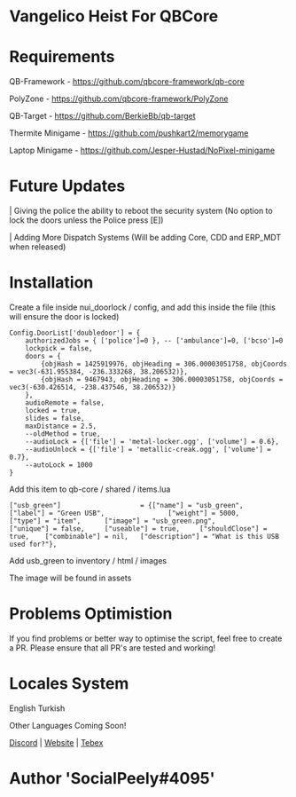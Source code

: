 # Vangelico Heist For QBCore

# Requirements
QB-Framework - https://github.com/qbcore-framework/qb-core

PolyZone - https://github.com/qbcore-framework/PolyZone

QB-Target - https://github.com/BerkieBb/qb-target

Thermite Minigame - https://github.com/pushkart2/memorygame

Laptop Minigame - https://github.com/Jesper-Hustad/NoPixel-minigame

# Future Updates

| Giving the police the ability to reboot the security system (No option to lock the doors unless the Police press [E])

| Adding More Dispatch Systems (Will be adding Core, CDD and ERP_MDT when released)

# Installation

Create a file inside nui_doorlock / config, and add this inside the file (this will ensure the door is locked)
```
Config.DoorList['doubledoor'] = {
	authorizedJobs = { ['police']=0 }, -- ['ambulance']=0, ['bcso']=0
	lockpick = false,
	doors = {
		{objHash = 1425919976, objHeading = 306.00003051758, objCoords = vec3(-631.955384, -236.333268, 38.206532)},
		{objHash = 9467943, objHeading = 306.00003051758, objCoords = vec3(-630.426514, -238.437546, 38.206532)}
    },
	audioRemote = false,
	locked = true,
	slides = false,
	maxDistance = 2.5,
    --oldMethod = true,
    --audioLock = {['file'] = 'metal-locker.ogg', ['volume'] = 0.6},
    --audioUnlock = {['file'] = 'metallic-creak.ogg', ['volume'] = 0.7},
    --autoLock = 1000
}
```

Add this item to qb-core / shared / items.lua

```
["usb_green"] 		 	     	 = {["name"] = "usb_green", 					["label"] = "Green USB", 				["weight"] = 5000, 	    ["type"] = "item", 		["image"] = "usb_green.png", 			["unique"] = false, 	["useable"] = true, 	["shouldClose"] = true,	   ["combinable"] = nil,   ["description"] = "What is this USB used for?"},
```

Add usb_green to inventory / html / images

The image will be found in assets

# Problems Optimistion
If you find problems or better way to optimise the script, feel free to create a PR. Please ensure that all PR's are tested and working!

# Locales System
English
Turkish

Other Languages Coming Soon!

[Discord](https://discord.gg/V6kFbN8UFp) | [Website](https://nocityrp.com) | [Tebex](https://nocity.tebex.io/)

# Author 'SocialPeely#4095'